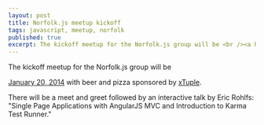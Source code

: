 ```yaml
---
layout: post
title: Norfolk.js meetup kickoff
tags: javascript, meetup, norfolk
published: true
excerpt: The kickoff meetup for the Norfolk.js group will be <br /><a href="http://www.meetup.com/NorfolkJS/events/150763672/">January 20, 2014</a> with beer and pizza sponsored by <a href="http://www.xtuple.com">xTuple</a>.
---
```


<p>The kickoff meetup for the Norfolk.js group will be</p>
<a href="http://www.meetup.com/NorfolkJS/events/150763672/">January 20, 2014</a>
with beer and pizza sponsored by <a href="http://www.xtuple.com">xTuple</a>.</p>

<p>
There will be a meet and greet followed by an interactive talk by Eric Rohlfs: "Single Page Applications with AngularJS MVC and Introduction to Karma Test Runner."
</p>
